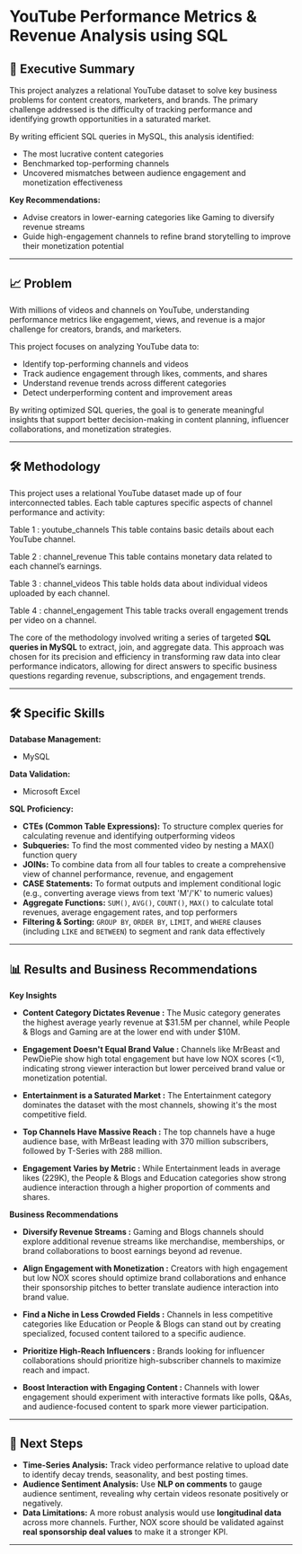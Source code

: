 # YouTube Performance Metrics & Revenue Analysis using SQL

## 🚀 Executive Summary  
This project analyzes a relational YouTube dataset to solve key business problems for content creators, marketers, and brands. The primary challenge addressed is the difficulty of tracking performance and identifying growth opportunities in a saturated market.  

By writing efficient SQL queries in MySQL, this analysis identified:  
- The most lucrative content categories  
- Benchmarked top-performing channels  
- Uncovered mismatches between audience engagement and monetization effectiveness  

**Key Recommendations:**  
- Advise creators in lower-earning categories like Gaming to diversify revenue streams  
- Guide high-engagement channels to refine brand storytelling to improve their monetization potential  

---

## 📈 Problem  

With millions of videos and channels on YouTube, understanding performance metrics like engagement, views, and revenue is a major challenge for creators, brands, and marketers.

This project focuses on analyzing YouTube data to:

- Identify top-performing channels and videos
- Track audience engagement through likes, comments, and shares
- Understand revenue trends across different categories
- Detect underperforming content and improvement areas
  
By writing optimized SQL queries, the goal is to generate meaningful insights that support better decision-making in content planning, influencer collaborations, and monetization strategies.

---

## 🛠️ Methodology  
This project uses a relational YouTube dataset made up of four interconnected tables. Each table captures specific aspects of channel performance and activity:

Table 1 : youtube_channels
This table contains basic details about each YouTube channel.

Table 2 : channel_revenue
This table contains monetary data related to each channel’s earnings.

Table 3 : channel_videos
This table holds data about individual videos uploaded by each channel.

Table 4 : channel_engagement
This table tracks overall engagement trends per video on a channel.

The core of the methodology involved writing a series of targeted **SQL queries in MySQL** to extract, join, and aggregate data. This approach was chosen for its precision and efficiency in transforming raw data into clear performance indicators, allowing for direct answers to specific business questions regarding revenue, subscriptions, and engagement trends.  

---

## 🛠️ Specific Skills  

**Database Management:**  
- MySQL  

**Data Validation:**  
- Microsoft Excel  

**SQL Proficiency:**  
- **CTEs (Common Table Expressions):** To structure complex queries for calculating revenue and identifying outperforming videos  
- **Subqueries:** To find the most commented video by nesting a MAX() function query  
- **JOINs:** To combine data from all four tables to create a comprehensive view of channel performance, revenue, and engagement  
- **CASE Statements:** To format outputs and implement conditional logic (e.g., converting average views from text 'M'/'K' to numeric values)  
- **Aggregate Functions:** `SUM()`, `AVG()`, `COUNT()`, `MAX()` to calculate total revenues, average engagement rates, and top performers  
- **Filtering & Sorting:** `GROUP BY`, `ORDER BY`, `LIMIT`, and `WHERE` clauses (including `LIKE` and `BETWEEN`) to segment and rank data effectively  

---

## 📊 Results and Business Recommendations  

**Key Insights**

- **Content Category Dictates Revenue :** The Music category generates the highest average yearly revenue at $31.5M per channel, while People & Blogs and Gaming are at the lower end with under $10M.


- **Engagement Doesn't Equal Brand Value :** Channels like MrBeast and PewDiePie show high total engagement but have low NOX scores (<1), indicating strong viewer interaction but lower perceived brand value or monetization potential.


- **Entertainment is a Saturated Market :** The Entertainment category dominates the dataset with the most channels, showing it's the most competitive field.


- **Top Channels Have Massive Reach :** The top channels have a huge audience base, with MrBeast leading with 370 million subscribers, followed by T-Series with 288 million.


- **Engagement Varies by Metric :** While Entertainment leads in average likes (229K), the People & Blogs and Education categories show strong audience interaction through a higher proportion of comments and shares.


**Business Recommendations**

- **Diversify Revenue Streams :** Gaming and Blogs channels should explore additional revenue streams like merchandise, memberships, or brand collaborations to boost earnings beyond ad revenue.


- **Align Engagement with Monetization :** Creators with high engagement but low NOX scores should optimize brand collaborations and enhance their sponsorship pitches to better translate audience interaction into brand value.


- **Find a Niche in Less Crowded Fields :** Channels in less competitive categories like Education or People & Blogs can stand out by creating specialized, focused content tailored to a specific audience.


- **Prioritize High-Reach Influencers :** Brands looking for influencer collaborations should prioritize high-subscriber channels to maximize reach and impact.


- **Boost Interaction with Engaging Content :** Channels with lower engagement should experiment with interactive formats like polls, Q&As, and audience-focused content to spark more viewer participation.
---

## 🔮 Next Steps  

- **Time-Series Analysis:** Track video performance relative to upload date to identify decay trends, seasonality, and best posting times.  
- **Audience Sentiment Analysis:** Use **NLP on comments** to gauge audience sentiment, revealing why certain videos resonate positively or negatively.  
- **Data Limitations:** A more robust analysis would use **longitudinal data** across more channels. Further, NOX score should be validated against **real sponsorship deal values** to make it a stronger KPI.  

---
